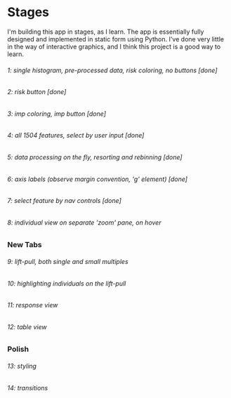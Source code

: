 # Stages

I'm building this app in stages, as I learn. The app is essentially fully designed and implemented in static form using Python. I've done very little in the way of interactive graphics, and I think this project is a good way to learn. 

###### 1: single histogram, pre-processed data, risk coloring, no buttons [done]
###### 2: risk button [done]
###### 3: imp coloring, imp button [done]
###### 4: all 1504 features, select by user input [done]
###### 5: data processing on the fly, resorting and rebinning [done]
###### 6: axis labels (observe margin convention, 'g' element) [done]
###### 7: select feature by nav controls [done]
###### 8: individual view on separate 'zoom' pane, on hover

### New Tabs
###### 9: lift-pull, both single and small multiples
###### 10: highlighting individuals on the lift-pull
###### 11: response view
###### 12: table view

### Polish
###### 13: styling
###### 14: transitions
